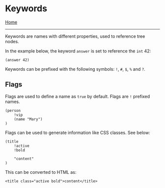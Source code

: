 # Keywords

[Home](../README.md)

---

Keywords are names with different properties, used to reference tree nodes.

In the example below, the keyword `answer` is set to reference the `int` 42:

```
(answer 42)
```


Keywords can be prefixed with the following symbols: `!`, `#`, `$`, `%` and `?`.


## Flags

Flags are used to define a name as `true` by default. Flags are `!` prefixed names.

```
(person
    !vip
    (name "Mary")
)
```


Flags can be used to generate information like CSS classes. See below:

```
(title
    !active
    !bold

    "content"
)
```

This can be converted to HTML as:

```
<title class="active bold">content</title>
```

